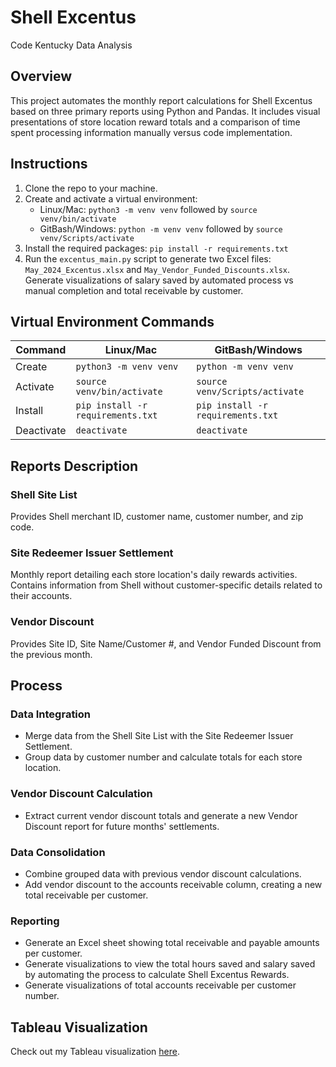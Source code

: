# Shell Excentus
Code Kentucky Data Analysis

## Overview
This project automates the monthly report calculations for Shell Excentus based on three primary reports using Python and Pandas. It includes visual presentations of store location reward totals and a comparison of time spent processing information manually versus code implementation.

## Instructions
1. Clone the repo to your machine.
2. Create and activate a virtual environment:
   - Linux/Mac: `python3 -m venv venv` followed by `source venv/bin/activate`
   - GitBash/Windows: `python -m venv venv` followed by `source venv/Scripts/activate`
3. Install the required packages: `pip install -r requirements.txt`
4. Run the `excentus_main.py` script to generate two Excel files: `May_2024_Excentus.xlsx` and `May_Vendor_Funded_Discounts.xlsx`. Generate visualizations of salary saved by automated process vs manual completion and total receivable by customer.

## Virtual Environment Commands
| Command    | Linux/Mac                          | GitBash/Windows                   |
|------------|------------------------------------|-----------------------------------|
| Create     | `python3 -m venv venv`             | `python -m venv venv`             |
| Activate   | `source venv/bin/activate`         | `source venv/Scripts/activate`    |
| Install    | `pip install -r requirements.txt`  | `pip install -r requirements.txt` |
| Deactivate | `deactivate`                       | `deactivate`                      |

## Reports Description

### Shell Site List
Provides Shell merchant ID, customer name, customer number, and zip code.

### Site Redeemer Issuer Settlement
Monthly report detailing each store location's daily rewards activities. Contains information from Shell without customer-specific details related to their accounts.

### Vendor Discount
Provides Site ID, Site Name/Customer #, and Vendor Funded Discount from the previous month.

## Process
### Data Integration
- Merge data from the Shell Site List with the Site Redeemer Issuer Settlement.
- Group data by customer number and calculate totals for each store location.

### Vendor Discount Calculation
- Extract current vendor discount totals and generate a new Vendor Discount report for future months' settlements.

### Data Consolidation
- Combine grouped data with previous vendor discount calculations.
- Add vendor discount to the accounts receivable column, creating a new total receivable per customer.

### Reporting
- Generate an Excel sheet showing total receivable and payable amounts per customer.
- Generate visualizations to view the total hours saved and salary saved by automating the process to calculate Shell Excentus Rewards.
- Generate visualizations of total accounts receivable per customer number.

## Tableau Visualization
Check out my Tableau visualization [here](https://public.tableau.com/views/MayExcentusCustomerAccountsPayablevsReceivable/Sheet1?:language=en-US&publish=yes&:sid=&:redirect=auth&:display_count=n&:origin=viz_share_link).